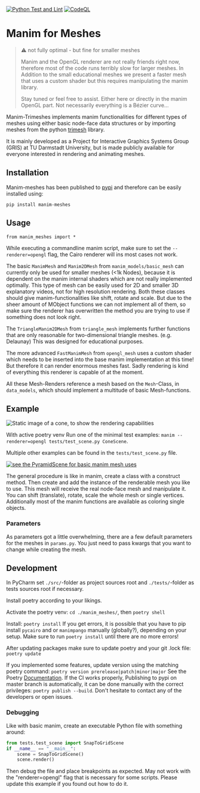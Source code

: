 [![Python Test and Lint](https://github.com/bmmtstb/manim-meshes/actions/workflows/python_ci_test.yaml/badge.svg)](https://github.com/bmmtstb/manim-meshes/actions/workflows/python_ci_test.yaml) [![CodeQL](https://github.com/bmmtstb/manim-meshes/actions/workflows/codeql-analysis.yml/badge.svg)](https://github.com/bmmtstb/manim-meshes/actions/workflows/codeql-analysis.yml)
# Manim for Meshes

> ⚠️ not fully optimal - but fine for smaller meshes
> 
> Manim and the OpenGL renderer are not really friends right now, therefore most of the code runs terribly slow for larger meshes. In Addition to the small educational meshes we present a faster mesh that uses a custom shader but this requires manipulating the manim library.
>
> Stay tuned or feel free to assist. Either here or directly in the manim OpenGL part. Not necessarily everything is a Bézier curve... 

Manim-Trimeshes implements manim functionalities for different types of meshes using either basic node-face data structures or by importing meshes from the python [trimesh](https://pypi.org/project/trimesh/ "trimesh on pypi") library.

It is mainly developed as a Project for Interactive Graphics Systems Group (GRIS) at TU Darmstadt University, but is made publicly available for everyone interested in rendering and animating meshes.

## Installation

Manim-meshes has been published to [pypi](https://pypi.org/project/manim-meshes/) and therefore can be easily installed using:

``pip install manim-meshes``

## Usage

``from manim_meshes import *``

While executing a commandline manim script, make sure to set the `--renderer=opengl` flag, the Cairo renderer will ins most cases not work.

The basic `ManimMesh` and `Manim2DMesh` from `manim_models/basic_mesh` can currently only be used for smaller meshes (<1k Nodes), because it is dependent on the manim internal shaders which are not really implemented optimally. This type of mesh can be easily used for 2D and smaller 3D explanatory videos, not for high resolution rendering. Both these classes should give manim-functionalities like shift, rotate and scale. But due to the sheer amount of MObject functions we can not implement all of them, so make sure the renderer has overwritten the method you are trying to use if something does not look right.

The `TriangleManim2DMesh` from `triangle_mesh` implements further functions that are only reasonable for two-dimensional triangle meshes. (e.g. Delaunay) This was designed for educational purposes.

The more advanced `FastManimMesh` from `opengl_mesh` uses a custom shader which needs to be inserted into the base manim implementation at this time! But therefore it can render enormous meshes fast. Sadly rendering is kind of everything this renderer is capable of at the moment.

All these Mesh-Renders reference a mesh based on the `Mesh`-Class, in `data_models`, which should implement a multitude of basic Mesh-functions.

## Example

![Static image of a cone, to show the rendering capabilities](docs/images/ConeScene_v0.16.0.post0.png)

With active poetry venv Run one of the minimal test examples: `manim --renderer=opengl tests/test_scene.py ConeScene`.

Multiple other examples can be found in the `tests/test_scene.py` file.

[![see the PyramidScene for basic manim mesh uses](docs/images/PyramidScene.png)](https://user-images.githubusercontent.com/1500595/193240449-5978f46f-68b0-4d08-bf37-4ff1fea54f28.mp4)

The general procedure is like in manim, create a class with a construct method. Then create and add the instance of the renderable mesh you like to use. This mesh will receive the real node-face mesh and manipulate it. 
You can shift (translate), rotate, scale the whole mesh or single vertices. Additionally most of the manim functions are available as coloring single objects.

### Parameters
As parameters got a little overwhelming, there are a few default parameters for the meshes in `params.py`. You just need to pass kwargs that you want to change while creating the mesh.

## Development
In PyCharm set `./src/`-folder as project sources root and `./tests/`-folder as tests sources root if necessary.

Install poetry according to your likings.

Activate the poetry venv: `cd ./manim_meshes/`, then `poetry shell`

Install: `poetry install`
If you get errors, it is possible that you have to pip install `pycairo` and or `manimpango` manually (globally?), depending on your setup. Make sure to run `poetry install` until there are no more errors!

After updating packages make sure to update poetry and your git .lock file: `poetry update`

If you implemented some features, update version using the matching poetry command: `poetry version prerelease|patch|minor|major`
See the Poetry [Documentation](https://python-poetry.org/docs/cli/#version).
If the CI works properly, Publishing to pypi on master branch is automatically, it can be done manually with the correct privileges: `poetry publish --build`. Don't hesitate to contact any of the developers or open issues.

### Debugging
Like with basic manim, create an executable Python file with something around:

```python
from tests.test_scene import SnapToGridScene
if __name__ == "__main__":
    scene = SnapToGridScene()
    scene.render()
```

Then debug the file and place breakpoints as expected. May not work with the "renderer=opengl" flag that is necessary for some scripts. Please update this example if you found out how to do it.
